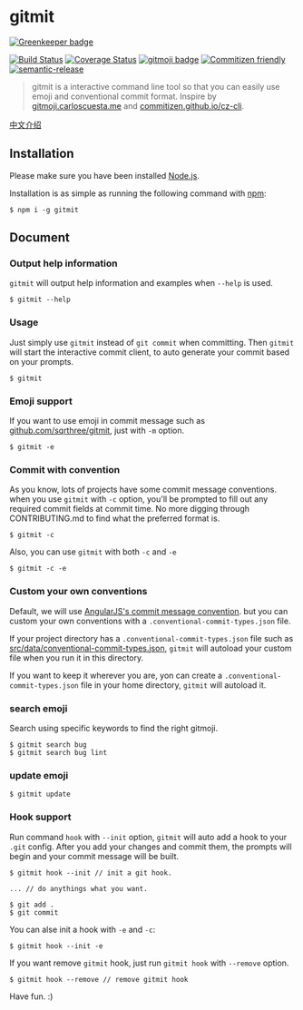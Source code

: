 # gitmit

[![Greenkeeper badge](https://badges.greenkeeper.io/sqrthree/gitmit.svg)](https://greenkeeper.io/)

[![Build Status](https://travis-ci.org/sqrthree/gitmit.svg?branch=master)](https://travis-ci.org/sqrthree/gitmit)
[![Coverage Status](https://coveralls.io/repos/github/sqrthree/gitmit/badge.svg?branch=master)](https://coveralls.io/github/sqrthree/gitmit?branch=master)
[![gitmoji badge](https://img.shields.io/badge/gitmoji-%20😜%20😍-FFDD67.svg?style=flat)](https://gitmoji.carloscuesta.me/)
[![Commitizen friendly](https://img.shields.io/badge/commitizen-friendly-brightgreen.svg)](http://commitizen.github.io/cz-cli/)
[![semantic-release](https://img.shields.io/badge/%20%20%F0%9F%93%A6%F0%9F%9A%80-semantic--release-e10079.svg?style=flat)](https://github.com/semantic-release/semantic-release)

> gitmit is a interactive command line tool so that you can easily use emoji and conventional commit format. Inspire by [gitmoji.carloscuesta.me](https://gitmoji.carloscuesta.me/) and [commitizen.github.io/cz-cli](http://commitizen.github.io/cz-cli/).

[中文介绍](./README-cn.md)

## Installation

Please make sure you have been installed [Node.js](http://nodejs.org/).

Installation is as simple as running the following command with [npm](http://npmjs.org/):

```
$ npm i -g gitmit
```

## Document

### Output help information

`gitmit` will output help information and examples when `--help` is used.

```
$ gitmit --help
```

### Usage

Just simply use `gitmit` instead of `git commit` when committing. Then `gitmit` will start the interactive commit client, to auto generate your commit based on your prompts.

```
$ gitmit
```

### Emoji support

If you want to use emoji in commit message such as [github.com/sqrthree/gitmit](https://github.com/sqrthree/gitmit), just with `-m` option.

```
$ gitmit -e
```

### Commit with convention

As you know, lots of projects have some commit message conventions. when you use `gitmit` with `-c` option, you'll be prompted to fill out any required commit fields at commit time. No more digging through CONTRIBUTING.md to find what the preferred format is.

```
$ gitmit -c
```

Also, you can use `gitmit` with both `-c` and `-e`

```
$ gitmit -c -e
```
### Custom your own conventions

Default, we will use [AngularJS's commit message convention](https://github.com/angular/angular.js/blob/master/CONTRIBUTING.md#-git-commit-guidelines). but you can custom your own conventions with a `.conventional-commit-types.json` file.

If your project directory has a `.conventional-commit-types.json` file such as [src/data/conventional-commit-types.json](https://github.com/sqrthree/gitmit/blob/master/src/data/conventional-commit-types.json), `gitmit` will autoload your custom file when you run it in this directory.

If you want to keep it wherever you are, yon can create a `.conventional-commit-types.json` file in your home directory, `gitmit` will autoload it.


### search emoji

Search using specific keywords to find the right gitmoji.

```
$ gitmit search bug
$ gitmit search bug lint
```

### update emoji

```
$ gitmit update
```

### Hook support

Run command `hook` with `--init` option, `gitmit` will auto add a hook to your `.git` config. After you add your changes and commit them, the prompts will begin and your commit message will be built.

```
$ gitmit hook --init // init a git hook.

... // do anythings what you want.

$ git add .
$ git commit
```

You can alse init a hook with `-e` and `-c`:

```
$ gitmit hook --init -e
```

If you want remove `gitmit` hook, just run `gitmit hook` with `--remove` option.

```
$ gitmit hook --remove // remove gitmit hook
```

Have fun. :)
